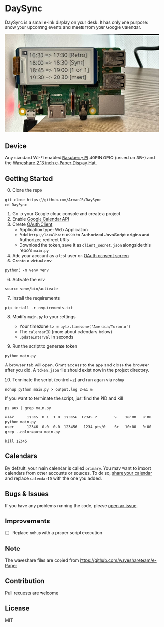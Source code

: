 # DaySync
DaySync is a small e-ink display on your desk. It has only one purpose: show your upcoming events and meets from your Google Calendar.

![device](docs/image.jpg)

## Device
Any standard Wi-Fi enabled [Raspberry Pi](https://a.co/d/06YPsAjF) 40PIN GPIO (tested on 3B+) and the [Waveshare 2.13 inch e-Paper Display Hat](https://a.co/d/0hyt380P).

## Getting Started
0. Clone the repo 
```
git clone https://github.com/ArmanJR/DaySync
cd DaySync
```
1. Go to your Google cloud console and create a project
2. Enable [Google Calendar API](https://console.cloud.google.com/marketplace/product/google/calendar-json.googleapis.com)
3. Create [OAuth Client](https://console.cloud.google.com/apis/credentials/oauthclient)
    - Application type: Web Application
    - Add `http://localhost:8999` to Authorized JavaScript origins and Authorized redirect URIs
    - Download the token, save it as `client_secret.json` alongside this repo's `main.py`
4. Add your account as a test user on [OAuth consent screen](https://console.cloud.google.com/apis/credentials/consent)
5. Create a virtual env 
```
python3 -m venv venv
```
6. Activate the env
```
source venv/bin/activate
```
7. Install the requirements
```
pip install -r requirements.txt
```

8. Modify `main.py` to your settings
   - Your timezone `tz = pytz.timezone('America/Toronto')`
   - The `calendarID` (more about calendars below)
   - `updateInterval` in seconds

9. Run the script to generate token
```
python main.py
```
A browser tab will open. Grant access to the app and close the browser after you did. A `token.json` file should exist now in the project directory.

10. Terminate the script (control+z) and run again via `nohup`
```
nohup python main.py > output.log 2>&1 &
```
If you want to terminate the script, just find the PID and kill
```
ps aux | grep main.py
```
```
user      12345  0.1  1.0  123456  12345 ?        S    10:00   0:00 python main.py
user      12346  0.0  0.0  123456   1234 pts/0    S+   10:00   0:00 grep --color=auto main.py
```
```
kill 12345
```
   
## Calendars
By default, your main calendar is called `primary`. You may want to import calendars from other accounts or sources.
To do so, [share your calendar](https://support.google.com/calendar/answer/37082?hl=en) and replace `calendarID` with the one you added.

## Bugs & Issues
If you have any problems running the code, please [open an issue](https://github.com/ArmanJR/DaySync/issues).

## Improvements
- [ ] Replace `nohup` with a proper script execution

## Note
The waveshare files are copied from https://github.com/waveshareteam/e-Paper

## Contribution
Pull requests are welcome

## License
MIT